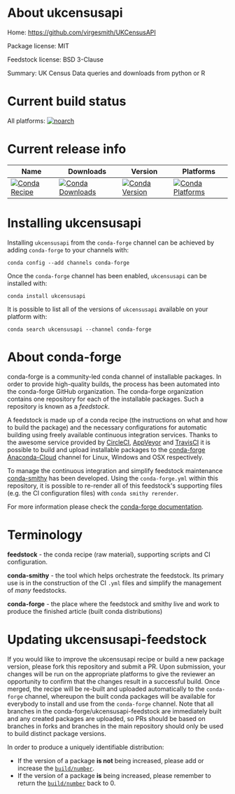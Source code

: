 About ukcensusapi
=================

Home: https://github.com/virgesmith/UKCensusAPI

Package license: MIT

Feedstock license: BSD 3-Clause

Summary: UK Census Data queries and downloads from python or R



Current build status
====================

All platforms:
[![noarch](https://img.shields.io/circleci/project/github/conda-forge/ukcensusapi-feedstock/master.svg?label=noarch)](https://circleci.com/gh/conda-forge/ukcensusapi-feedstock)

Current release info
====================

| Name | Downloads | Version | Platforms |
| --- | --- | --- | --- |
| [![Conda Recipe](https://img.shields.io/badge/recipe-ukcensusapi-green.svg)](https://anaconda.org/conda-forge/ukcensusapi) | [![Conda Downloads](https://img.shields.io/conda/dn/conda-forge/ukcensusapi.svg)](https://anaconda.org/conda-forge/ukcensusapi) | [![Conda Version](https://img.shields.io/conda/vn/conda-forge/ukcensusapi.svg)](https://anaconda.org/conda-forge/ukcensusapi) | [![Conda Platforms](https://img.shields.io/conda/pn/conda-forge/ukcensusapi.svg)](https://anaconda.org/conda-forge/ukcensusapi) |

Installing ukcensusapi
======================

Installing `ukcensusapi` from the `conda-forge` channel can be achieved by adding `conda-forge` to your channels with:

```
conda config --add channels conda-forge
```

Once the `conda-forge` channel has been enabled, `ukcensusapi` can be installed with:

```
conda install ukcensusapi
```

It is possible to list all of the versions of `ukcensusapi` available on your platform with:

```
conda search ukcensusapi --channel conda-forge
```


About conda-forge
=================

conda-forge is a community-led conda channel of installable packages.
In order to provide high-quality builds, the process has been automated into the
conda-forge GitHub organization. The conda-forge organization contains one repository
for each of the installable packages. Such a repository is known as a *feedstock*.

A feedstock is made up of a conda recipe (the instructions on what and how to build
the package) and the necessary configurations for automatic building using freely
available continuous integration services. Thanks to the awesome service provided by
[CircleCI](https://circleci.com/), [AppVeyor](https://www.appveyor.com/)
and [TravisCI](https://travis-ci.org/) it is possible to build and upload installable
packages to the [conda-forge](https://anaconda.org/conda-forge)
[Anaconda-Cloud](https://anaconda.org/) channel for Linux, Windows and OSX respectively.

To manage the continuous integration and simplify feedstock maintenance
[conda-smithy](https://github.com/conda-forge/conda-smithy) has been developed.
Using the ``conda-forge.yml`` within this repository, it is possible to re-render all of
this feedstock's supporting files (e.g. the CI configuration files) with ``conda smithy rerender``.

For more information please check the [conda-forge documentation](https://conda-forge.org/docs/).

Terminology
===========

**feedstock** - the conda recipe (raw material), supporting scripts and CI configuration.

**conda-smithy** - the tool which helps orchestrate the feedstock.
                   Its primary use is in the construction of the CI ``.yml`` files
                   and simplify the management of *many* feedstocks.

**conda-forge** - the place where the feedstock and smithy live and work to
                  produce the finished article (built conda distributions)


Updating ukcensusapi-feedstock
==============================

If you would like to improve the ukcensusapi recipe or build a new
package version, please fork this repository and submit a PR. Upon submission,
your changes will be run on the appropriate platforms to give the reviewer an
opportunity to confirm that the changes result in a successful build. Once
merged, the recipe will be re-built and uploaded automatically to the
`conda-forge` channel, whereupon the built conda packages will be available for
everybody to install and use from the `conda-forge` channel.
Note that all branches in the conda-forge/ukcensusapi-feedstock are
immediately built and any created packages are uploaded, so PRs should be based
on branches in forks and branches in the main repository should only be used to
build distinct package versions.

In order to produce a uniquely identifiable distribution:
 * If the version of a package **is not** being increased, please add or increase
   the [``build/number``](https://conda.io/docs/user-guide/tasks/build-packages/define-metadata.html#build-number-and-string).
 * If the version of a package **is** being increased, please remember to return
   the [``build/number``](https://conda.io/docs/user-guide/tasks/build-packages/define-metadata.html#build-number-and-string)
   back to 0.
